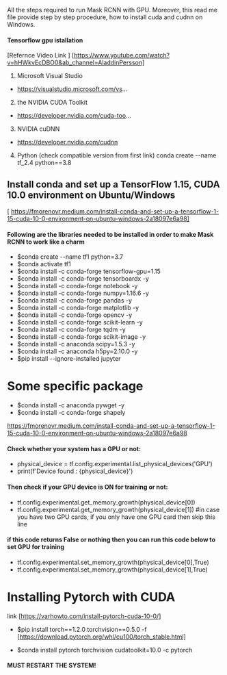 All the steps required to run Mask RCNN with GPU. 
Moreover, this read me file provide step by step procedure, how to install cuda and cudnn on Windows. 


#### Tensorflow gpu istallation
[Refernce Video Link ] [https://www.youtube.com/watch?v=hHWkvEcDBO0&ab_channel=AladdinPersson]


1. Microsoft Visual Studio
* https://visualstudio.microsoft.com/vs...

2. the NVIDIA CUDA Toolkit
* https://developer.nvidia.com/cuda-too...

3. NVIDIA cuDNN
* https://developer.nvidia.com/cudnn

4. Python (check compatible version from first link)
conda create --name tf_2.4 python==3.8


## Install conda and set up a TensorFlow 1.15, CUDA 10.0 environment on Ubuntu/Windows
[ https://fmorenovr.medium.com/install-conda-and-set-up-a-tensorflow-1-15-cuda-10-0-environment-on-ubuntu-windows-2a18097e6a98]
#### Following are the libraries needed to be installed in order to make Mask RCNN to work like a charm
* $conda create --name tf1 python=3.7
* $conda activate tf1
* $conda install -c conda-forge tensorflow-gpu=1.15
* $conda install -c conda-forge tensorboardx -y
* $conda install -c conda-forge notebook -y
* $conda install -c conda-forge numpy=1.16.6 -y
* $conda install -c conda-forge pandas -y
* $conda install -c conda-forge matplotlib -y
* $conda install -c conda-forge opencv -y
* $conda install -c conda-forge scikit-learn -y
* $conda install -c conda-forge tqdm -y
* $conda install -c conda-forge scikit-image -y
* $conda install -c anaconda scipy=1.5.3 -y
* $conda install -c anaconda h5py=2.10.0 -y
* $pip install --ignore-installed jupyter

# Some specific package 
* $conda install -c anaconda pywget -y
* $conda install -c conda-forge shapely

https://fmorenovr.medium.com/install-conda-and-set-up-a-tensorflow-1-15-cuda-10-0-environment-on-ubuntu-windows-2a18097e6a98



#### Check whether your system has a GPU or not:

* physical_device = tf.config.experimental.list_physical_devices('GPU')
* print(f'Device found : {physical_device}')

#### Then check if your GPU device is ON for training or not:

* tf.config.experimental.get_memory_growth(physical_device[0])
* tf.config.experimental.get_memory_growth(physical_device[1]) #in case you have two GPU cards, if you only have one GPU card then skip this line
#### if this code returns False or nothing then you can run this code below to set GPU for training

* tf.config.experimental.set_memory_growth(physical_device[0],True)
* tf.config.experimental.set_memory_growth(physical_device[1],True)


# Installing Pytorch with CUDA
link [https://varhowto.com/install-pytorch-cuda-10-0/]
* $pip install torch==1.2.0 torchvision==0.5.0 -f [https://download.pytorch.org/whl/cu100/torch_stable.html]

* $conda install pytorch torchvision cudatoolkit=10.0 -c pytorch

#### MUST RESTART THE SYSTEM!